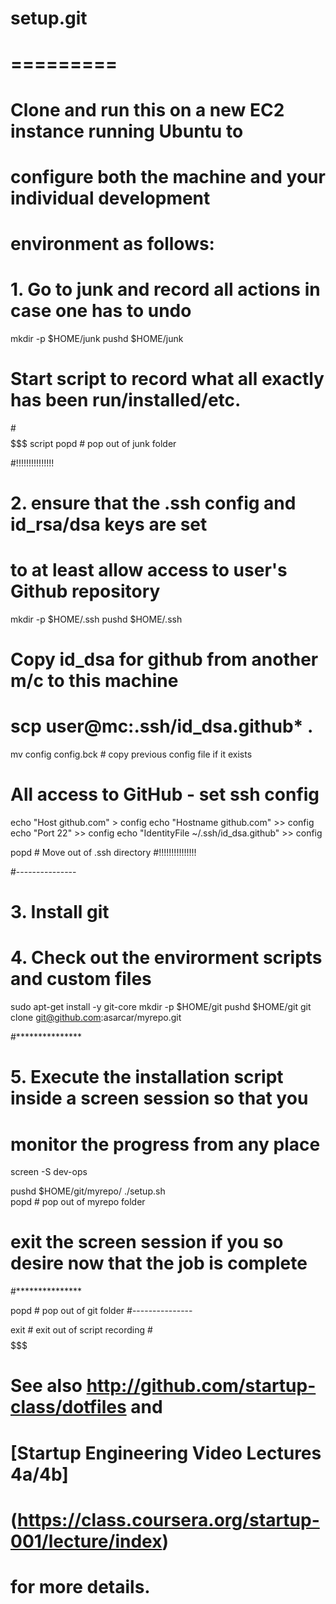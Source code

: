 # setup.git
# =========
# Clone and run this on a new EC2 instance running Ubuntu to
# configure both the machine and your individual development 
# environment as follows:

#
# 1. Go to junk and record all actions in case one has to undo
mkdir -p $HOME/junk
pushd $HOME/junk

# Start script to record what all exactly has been run/installed/etc.
#$$$$$$$$$$$$$$$
script
popd # pop out of junk folder

#!!!!!!!!!!!!!!!
# 2. ensure that the .ssh config and id_rsa/dsa keys are set
# to at least allow access to user's Github repository 
mkdir -p $HOME/.ssh
pushd $HOME/.ssh

# Copy id_dsa for github from another m/c to this machine
# scp user@mc:.ssh/id_dsa.github* .

mv config config.bck # copy previous config file if it exists

# All access to GitHub - set ssh config
echo "Host github.com" > config
echo "Hostname github.com" >> config
echo "Port 22" >> config
echo "IdentityFile ~/.ssh/id_dsa.github" >> config

popd # Move out of .ssh directory
#!!!!!!!!!!!!!!!

#---------------
# 3. Install git 
# 4. Check out the envirorment scripts and custom files
sudo apt-get install -y git-core
mkdir -p $HOME/git
pushd $HOME/git
git clone git@github.com:asarcar/myrepo.git

#***************
# 5. Execute the installation script inside a screen session so that you 
#    monitor the progress from any place
screen -S dev-ops

pushd $HOME/git/myrepo/
./setup.sh   
popd # pop out of myrepo folder

# exit the screen session if you so desire now that the job is complete
#***************

popd # pop out of git folder
#---------------

exit # exit out of script recording
#$$$$$$$$$$$$$$$

# See also http://github.com/startup-class/dotfiles and
# [Startup Engineering Video Lectures 4a/4b]
# (https://class.coursera.org/startup-001/lecture/index)
# for more details.





